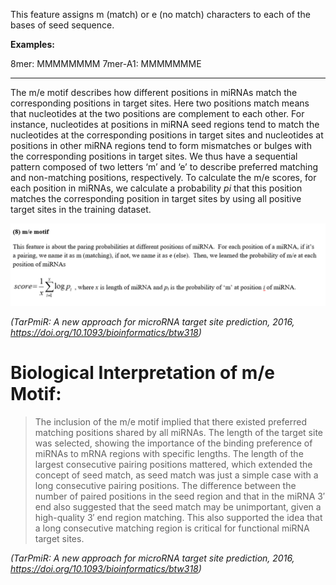 
This feature assigns m (match) or e (no match) characters to each of the bases of seed sequence.

**Examples:**

8mer: MMMMMMMM
7mer-A1: MMMMMMME

---

The m/e motif describes how different positions in miRNAs match the corresponding positions in target sites. Here two positions match means that nucleotides at the two positions are complement to each other. For instance, nucleotides at positions in miRNA seed regions tend to match the nucleotides at the corresponding positions in target sites and nucleotides at positions in other miRNA regions tend to form mismatches or bulges with the corresponding positions in target sites. We thus have a sequential pattern composed of two letters ‘m’ and ‘e’ to describe preferred matching and non-matching positions, respectively. To calculate the m/e scores, for each position in miRNAs, we calculate a probability _pi_ that this position matches the corresponding position in target sites by using all positive target sites in the training dataset.

  ![](../images/me_motif.png)

_(TarPmiR: A new approach for microRNA target site prediction, 2016, https://doi.org/10.1093/bioinformatics/btw318)_

# Biological Interpretation of m/e Motif:

>The inclusion of the m/e motif implied that there existed preferred matching positions shared by all miRNAs. The length of the target site was selected, showing the importance of the binding preference of miRNAs to mRNA regions with specific lengths. The length of the largest consecutive pairing positions mattered, which extended the concept of seed match, as seed match was just a simple case with a long consecutive pairing positions. The difference between the number of paired positions in the seed region and that in the miRNA 3′ end also suggested that the seed match may be unimportant, given a high-quality 3′ end region matching. This also supported the idea that a long consecutive matching region is critical for functional miRNA target sites.

_(TarPmiR: A new approach for microRNA target site prediction, 2016, https://doi.org/10.1093/bioinformatics/btw318)_
